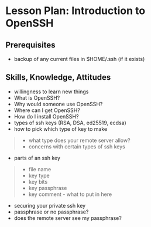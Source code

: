 # Lesson Plan: Introduction to OpenSSH

## Prerequisites

* backup of any current files in $HOME/.ssh (if it exists)

## Skills, Knowledge, Attitudes

* willingness to learn new things
* What is OpenSSH?
* Why would someone use OpenSSH?
* Where can I get OpenSSH?
* How do I install OpenSSH?
* types of ssh keys (RSA, DSA, ed25519, ecdsa)
* how to pick which type of key to make 

> * what type does your remote server allow?
> * concerns with certain types of ssh keys

* parts of an ssh key 

> * file name
> * key type
> * key bits
> * key passphrase
> * key comment - what to put in here

* securing your private ssh key
* passphrase or no passphrase?
* does the remote server see my passphrase?

